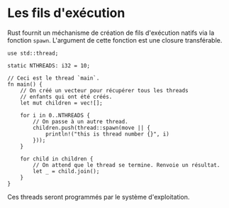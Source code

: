 # Les fils d'exécution

Rust fournit un méchanisme de création de fils d'exécution natifs via la fonction `spawn`. L'argument de cette fonction est une closure transférable.

```rust,editable
use std::thread;

static NTHREADS: i32 = 10;

// Ceci est le thread `main`.
fn main() {
    // On créé un vecteur pour récupérer tous les threads 
    // enfants qui ont été créés.
    let mut children = vec![];

    for i in 0..NTHREADS {
        // On passe à un autre thread.
        children.push(thread::spawn(move || {
            println!("this is thread number {}", i)
        }));
    }

    for child in children {
        // On attend que le thread se termine. Renvoie un résultat.
        let _ = child.join();
    }
}

```

Ces threads seront programmés par le système d'exploitation.
